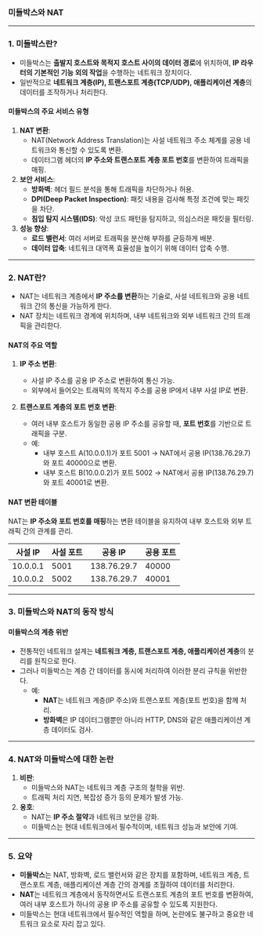 ### **미들박스와 NAT**

---

### **1. 미들박스란?**
- 미들박스는 **출발지 호스트와 목적지 호스트 사이의 데이터 경로**에 위치하여, **IP 라우터의 기본적인 기능 외의 작업**을 수행하는 네트워크 장치이다.
- 일반적으로 **네트워크 계층(IP), 트랜스포트 계층(TCP/UDP), 애플리케이션 계층**의 데이터를 조작하거나 처리한다.

#### **미들박스의 주요 서비스 유형**
1. **NAT 변환**:
   - NAT(Network Address Translation)는 사설 네트워크 주소 체계를 공용 네트워크와 통신할 수 있도록 변환.
   - 데이터그램 헤더의 **IP 주소와 트랜스포트 계층 포트 번호**를 변환하여 트래픽을 매핑.
2. **보안 서비스**:
   - **방화벽**: 헤더 필드 분석을 통해 트래픽을 차단하거나 허용.
   - **DPI(Deep Packet Inspection)**: 패킷 내용을 검사해 특정 조건에 맞는 패킷을 차단.
   - **침입 탐지 시스템(IDS)**: 악성 코드 패턴을 탐지하고, 의심스러운 패킷을 필터링.
3. **성능 향상**:
   - **로드 밸런서**: 여러 서버로 트래픽을 분산해 부하를 균등하게 배분.
   - **데이터 압축**: 네트워크 대역폭 효율성을 높이기 위해 데이터 압축 수행.

---

### **2. NAT란?**
- NAT는 네트워크 계층에서 **IP 주소를 변환**하는 기술로, 사설 네트워크와 공용 네트워크 간의 통신을 가능하게 한다.
- NAT 장치는 네트워크 경계에 위치하며, 내부 네트워크와 외부 네트워크 간의 트래픽을 관리한다.

#### **NAT의 주요 역할**
1. **IP 주소 변환**:
   - 사설 IP 주소를 공용 IP 주소로 변환하여 통신 가능.
   - 외부에서 들어오는 트래픽의 목적지 주소를 공용 IP에서 내부 사설 IP로 변환.

2. **트랜스포트 계층의 포트 번호 변환**:
   - 여러 내부 호스트가 동일한 공용 IP 주소를 공유할 때, **포트 번호**를 기반으로 트래픽을 구분.
   - 예:
     - 내부 호스트 A(10.0.0.1)가 포트 5001 → NAT에서 공용 IP(138.76.29.7)와 포트 40000으로 변환.
     - 내부 호스트 B(10.0.0.2)가 포트 5002 → NAT에서 공용 IP(138.76.29.7)와 포트 40001로 변환.

#### **NAT 변환 테이블**
NAT는 **IP 주소와 포트 번호를 매핑**하는 변환 테이블을 유지하여 내부 호스트와 외부 트래픽 간의 관계를 관리.

| **사설 IP**  | **사설 포트** | **공용 IP**   | **공용 포트** |
|--------------|---------------|---------------|---------------|
| 10.0.0.1     | 5001          | 138.76.29.7   | 40000         |
| 10.0.0.2     | 5002          | 138.76.29.7   | 40001         |

---

### **3. 미들박스와 NAT의 동작 방식**
#### **미들박스의 계층 위반**
- 전통적인 네트워크 설계는 **네트워크 계층, 트랜스포트 계층, 애플리케이션 계층**의 분리를 원칙으로 한다.
- 그러나 미들박스는 계층 간 데이터를 동시에 처리하여 이러한 분리 규칙을 위반한다.
  - 예:
    - **NAT**는 네트워크 계층(IP 주소)와 트랜스포트 계층(포트 번호)을 함께 처리.
    - **방화벽**은 IP 데이터그램뿐만 아니라 HTTP, DNS와 같은 애플리케이션 계층 데이터도 검사.

---

### **4. NAT와 미들박스에 대한 논란**
1. **비판**:
   - 미들박스와 NAT는 네트워크 계층 구조의 철학을 위반.
   - 트래픽 처리 지연, 복잡성 증가 등의 문제가 발생 가능.
2. **옹호**:
   - NAT는 **IP 주소 절약**과 네트워크 보안을 강화.
   - 미들박스는 현대 네트워크에서 필수적이며, 네트워크 성능과 보안에 기여.

---

### **5. 요약**
- **미들박스**는 NAT, 방화벽, 로드 밸런서와 같은 장치를 포함하며, 네트워크 계층, 트랜스포트 계층, 애플리케이션 계층 간의 경계를 초월하여 데이터를 처리한다.
- **NAT**는 네트워크 계층에서 동작하면서도 트랜스포트 계층의 포트 번호를 변환하여, 여러 내부 호스트가 하나의 공용 IP 주소를 공유할 수 있도록 지원한다.
- 미들박스는 현대 네트워크에서 필수적인 역할을 하며, 논란에도 불구하고 중요한 네트워크 요소로 자리 잡고 있다.
